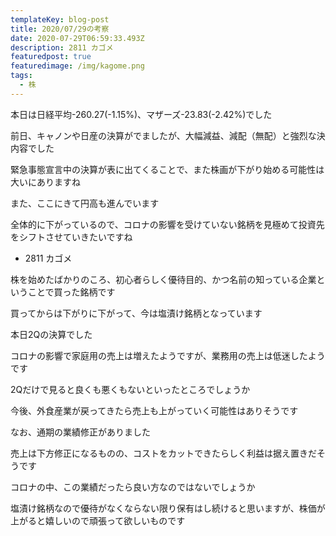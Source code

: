 ```yaml
---
templateKey: blog-post
title: 2020/07/29の考察
date: 2020-07-29T06:59:33.493Z
description: 2811 カゴメ
featuredpost: true
featuredimage: /img/kagome.png
tags:
  - 株
---
```

本日は日経平均-260.27(-1.15%)、マザーズ-23.83(-2.42%)でした

前日、キャノンや日産の決算がでましたが、大幅減益、減配（無配）と強烈な決内容でした

緊急事態宣言中の決算が表に出てくることで、また株画が下がり始める可能性は大いにありますね

また、ここにきて円高も進んでいます

全体的に下がっているので、コロナの影響を受けていない銘柄を見極めて投資先をシフトさせていきたいですね

* 2811 カゴメ

株を始めたばかりのころ、初心者らしく優待目的、かつ名前の知っている企業ということで買った銘柄です

買ってからは下がりに下がって、今は塩漬け銘柄となっています

本日2Qの決算でした

コロナの影響で家庭用の売上は増えたようですが、業務用の売上は低迷したようです

2Qだけで見ると良くも悪くもないといったところでしょうか

今後、外食産業が戻ってきたら売上も上がっていく可能性はありそうです

なお、通期の業績修正がありました

売上は下方修正になるものの、コストをカットできたらしく利益は据え置きだそうです

コロナの中、この業績だったら良い方なのではないでしょうか

塩漬け銘柄なので優待がなくならない限り保有はし続けると思いますが、株価が上がると嬉しいので頑張って欲しいものです